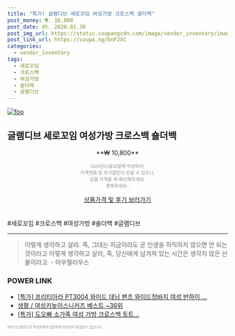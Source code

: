 ```yaml
--- 
title: "특가! 글램디브 세로꼬임 여성가방 크로스백 숄더백" 
post_money: ₩. 10,800 
post_date: dt. 2020.01.30 
post_img_url: https://static.coupangcdn.com/image/vendor_inventory/images/2019/01/10/15/9/205d0527-6255-43cb-b3c4-d10fd41d2f3f.jpg 
post_link_url: https://coupa.ng/bnF2XC 
categories: 
  - vendor_inventory 
tags: 
  - 세로꼬임 
  - 크로스백 
  - 여성가방 
  - 숄더백 
  - 글램디브 
--- 
```

[![foo](https://static.coupangcdn.com/image/vendor_inventory/images/2019/01/10/15/9/205d0527-6255-43cb-b3c4-d10fd41d2f3f.jpg)](https://coupa.ng/bnF2XC) 

## 글램디브 세로꼬임 여성가방 크로스백 숄더백 
<p style="text-align: center;">**₩ 10,800**</p> 
<p style="text-align: center;"><span style="color: #898c8f; font-family: Georgia,Times,serif; font-size: 0.75em;">2020년01월30일에 작성되어, <br>가격변동 및 추가할인이 있을 수 있으니,<br> 상품 가격을 꼭!확인해주세요.<br>행복하세요~</span> 
</p>	 
<div markdown="0" style="text-align: center;"><a href="https://coupa.ng/bnF2XC" class="btn btn--success">상품가격 및 후기 보러가기</a></div> 
<br><br> 
  #세로꼬임 #크로스백 #여성가방 #숄더백 #글램디브 
<hr> 

> 이렇게 생각하고 살라. 즉, 그대는 지금이라도 곧 인생을 하직하지 않으면 안 되는 것이라고 이렇게 생각하고 살라, 즉, 당신에게 남겨져 있는 시간은 생각지 않은 선물이라고. - 아우렐리우스 


### POWER LINK

* <a href="https://blog.naver.com/an0733/221789852360" target="_blank">[특가] 프리티아라 PT3004 와이드 데님 팬츠 와이드청바지 여성 반하이 ...</a>
* <a href="https://blog.naver.com/santokki14/221790020698" target="_blank">생활 / 여성키높이스니커즈 베스트 ~36위</a>
* <a href="https://blog.naver.com/an0733/221788463109" target="_blank">[특가] 도오빠 소가죽 여성 가방 크로스백 토트...</a>

<span style="color: #898c8f; font-family: Georgia,Times,serif; font-size: 0.55em;">파트너스활동으로 작성자에게 일정액의 커미션이 제공될수 있습니다.</span> 
